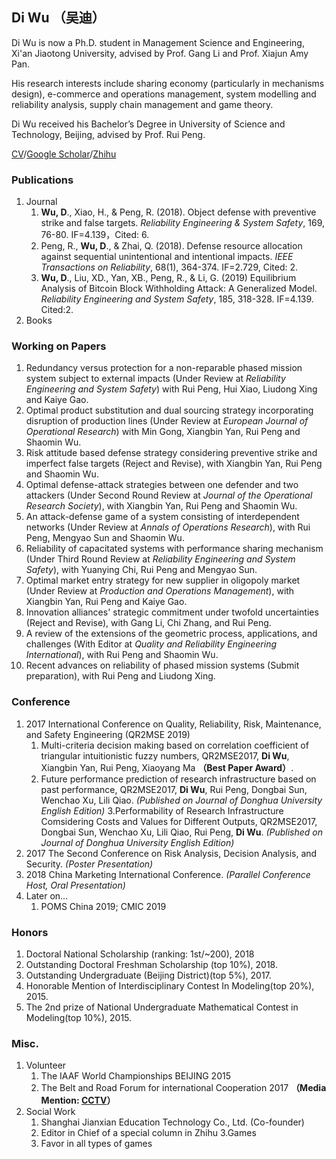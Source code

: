 ## Di Wu （吴迪）

Di Wu is now a Ph.D. student in Management Science and Engineering, Xi'an Jiaotong University, advised by Prof. Gang Li and Prof. Xiajun Amy Pan. 

His research interests include sharing economy (particularly in mechanisms design), e-commerce and operations management, system modelling and reliability analysis, supply chain management and game theory.

Di Wu received his Bachelor’s Degree in University of Science and Technology, Beijing, advised by Prof. Rui Peng.

[CV]()/[Google Scholar](https://scholar.google.com.hk/citations?hl=zh-CN&user=FOANokAAAAAJ)/[Zhihu](https://www.zhihu.com/people/wu-di-37-75/activities)

### Publications

1. Journal
    1.	**Wu, D**., Xiao, H., & Peng, R. (2018). Object defense with preventive strike and false targets. _Reliability Engineering & System Safety_, 169, 76-80. IF=4.139，Cited: 6.
    2.	Peng, R., **Wu, D**., & Zhai, Q. (2018). Defense resource allocation against sequential unintentional and intentional impacts. _IEEE Transactions on Reliability_, 68(1), 364-374. IF=2.729, Cited: 2.
    3.	**Wu, D**., Liu, XD., Yan, XB., Peng, R., & Li, G. (2019) Equilibrium Analysis of Bitcoin Block Withholding Attack: A Generalized Model. _Reliability Engineering and System Safety_, 185, 318-328. IF=4.139. Cited:2.
2. Books


### Working on Papers

1.	Redundancy versus protection for a non-reparable phased mission system subject to external impacts (Under Review at _Reliability Engineering and System Safety_) with Rui Peng, Hui Xiao, Liudong Xing and Kaiye Gao.
2.	Optimal product substitution and dual sourcing strategy incorporating disruption of production lines (Under Review at _European Journal of Operational Research_) with Min Gong, Xiangbin Yan, Rui Peng and Shaomin Wu.
3.	Risk attitude based defense strategy considering preventive strike and imperfect false targets (Reject and Revise), with Xiangbin Yan, Rui Peng and Shaomin Wu.
4.	Optimal defense-attack strategies between one defender and two attackers (Under Second Round Review at _Journal of the Operational Research Society_), with Xiangbin Yan, Rui Peng and Shaomin Wu.
5.	An attack-defense game of a system consisting of interdependent networks (Under Review at _Annals of Operations Research_), with Rui Peng, Mengyao Sun and Shaomin Wu.
6.	Reliability of capacitated systems with performance sharing mechanism (Under Third Round Review at _Reliability Engineering and System Safety_), with Yuanying Chi, Rui Peng and Mengyao Sun. 
7.	Optimal market entry strategy for new supplier in oligopoly market (Under Review at _Production and Operations Management_), with Xiangbin Yan, Rui Peng and Kaiye Gao.
8.	Innovation alliances' strategic commitment under twofold uncertainties (Reject and Revise), with Gang Li, Chi Zhang, and Rui Peng.
9.	A review of the extensions of the geometric process, applications, and challenges (With Editor at _Quality and Reliability Engineering International_), with Rui Peng and Shaomin Wu.
10.	Recent advances on reliability of phased mission systems (Submit preparation), with Rui Peng and Liudong Xing.

### Conference

1.	2017 International Conference on Quality, Reliability, Risk, Maintenance, and Safety Engineering (QR2MSE 2019)
    1. Multi-criteria decision making based on correlation coefficient of triangular intuitionistic fuzzy numbers, QR2MSE2017, **Di Wu**, Xiangbin Yan, Rui Peng, Xiaoyang Ma **（Best Paper Award）**.
    2. Future performance prediction of research infrastructure based on past performance, QR2MSE2017, **Di Wu**, Rui Peng, Dongbai Sun, Wenchao Xu, Lili Qiao. _(Published on Journal of Donghua University English Edition)_
    3.Performability of Research Infrastructure Comsidering Costs and Values for Different Outputs, QR2MSE2017, Dongbai Sun, Wenchao Xu, Lili Qiao, Rui Peng, **Di Wu**. _(Published on Journal of Donghua University English Edition)_
2. 2017 The Second Conference on Risk Analysis, Decision Analysis, and Security. _(Poster Presentation)_
3. 2018 China Marketing International Conference. _(Parallel Conference Host, Oral Presentation)_
4. Later on...
    1. POMS China 2019; CMIC 2019

### Honors

1. Doctoral National Scholarship (ranking: 1st/~200), 2018
2. Outstanding Doctoral Freshman Scholarship (top 10%), 2018.
3. Outstanding Undergraduate (Beijing District)(top 5%), 2017.
4. Honorable Mention of Interdisciplinary Contest In Modeling(top 20%), 2015.
5. The 2nd prize of National Undergraduate Mathematical Contest in Modeling(top 10%), 2015.

### Misc.

1. Volunteer
    1. The IAAF World Championships BEIJING 2015
    2. The Belt and Road Forum for international Cooperation 2017 **（Media Mention: [CCTV]()）**
2. Social Work
    1. Shanghai Jianxian Education Technology Co., Ltd. (Co-founder)
    2. Editor in Chief of a special column in Zhihu
3.Games
    1. Favor in all types of games
